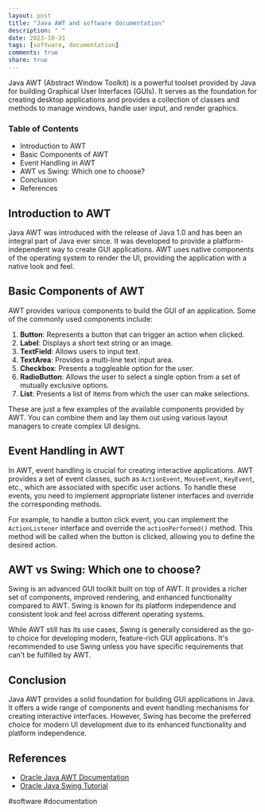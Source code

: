 ```yaml
---
layout: post
title: "Java AWT and software documentation"
description: " "
date: 2023-10-31
tags: [software, documentation]
comments: true
share: true
---
```

Java AWT (Abstract Window Toolkit) is a powerful toolset provided by Java for building Graphical User Interfaces (GUIs). It serves as the foundation for creating desktop applications and provides a collection of classes and methods to manage windows, handle user input, and render graphics.

### Table of Contents
- Introduction to AWT
- Basic Components of AWT
- Event Handling in AWT
- AWT vs Swing: Which one to choose?
- Conclusion
- References

## Introduction to AWT
Java AWT was introduced with the release of Java 1.0 and has been an integral part of Java ever since. It was developed to provide a platform-independent way to create GUI applications. AWT uses native components of the operating system to render the UI, providing the application with a native look and feel.

## Basic Components of AWT
AWT provides various components to build the GUI of an application. Some of the commonly used components include:

1. **Button**: Represents a button that can trigger an action when clicked.
2. **Label**: Displays a short text string or an image.
3. **TextField**: Allows users to input text.
4. **TextArea**: Provides a multi-line text input area.
5. **Checkbox**: Presents a toggleable option for the user.
6. **RadioButton**: Allows the user to select a single option from a set of mutually exclusive options.
7. **List**: Presents a list of items from which the user can make selections.

These are just a few examples of the available components provided by AWT. You can combine them and lay them out using various layout managers to create complex UI designs.

## Event Handling in AWT
In AWT, event handling is crucial for creating interactive applications. AWT provides a set of event classes, such as `ActionEvent`, `MouseEvent`, `KeyEvent`, etc., which are associated with specific user actions. To handle these events, you need to implement appropriate listener interfaces and override the corresponding methods.

For example, to handle a button click event, you can implement the `ActionListener` interface and override the `actionPerformed()` method. This method will be called when the button is clicked, allowing you to define the desired action.

## AWT vs Swing: Which one to choose?
Swing is an advanced GUI toolkit built on top of AWT. It provides a richer set of components, improved rendering, and enhanced functionality compared to AWT. Swing is known for its platform independence and consistent look and feel across different operating systems.

While AWT still has its use cases, Swing is generally considered as the go-to choice for developing modern, feature-rich GUI applications. It's recommended to use Swing unless you have specific requirements that can't be fulfilled by AWT.

## Conclusion
Java AWT provides a solid foundation for building GUI applications in Java. It offers a wide range of components and event handling mechanisms for creating interactive interfaces. However, Swing has become the preferred choice for modern UI development due to its enhanced functionality and platform independence.

## References
- [Oracle Java AWT Documentation](https://docs.oracle.com/en/java/javase/14/docs/api/java.desktop/java/awt/package-summary.html)
- [Oracle Java Swing Tutorial](https://docs.oracle.com/javase/tutorial/uiswing/index.html)

#software #documentation